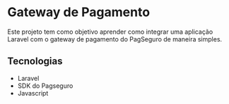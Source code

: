 # Gateway de Pagamento

Este projeto tem como objetivo aprender como integrar uma aplicação Laravel com o gateway de pagamento do PagSeguro de maneira simples.

## Tecnologias

* Laravel
* SDK do Pagseguro
* Javascript

